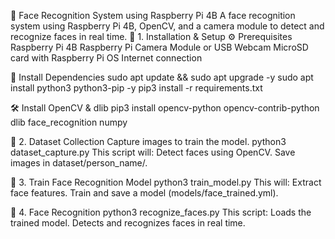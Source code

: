 🚀 Face Recognition System using Raspberry Pi 4B
A face recognition system using Raspberry Pi 4B, OpenCV, and a camera module to detect and recognize faces in real time.
📝 1. Installation & Setup
⚙️ Prerequisites
Raspberry Pi 4B
Raspberry Pi Camera Module or USB Webcam
MicroSD card with Raspberry Pi OS
Internet connection

🔧 Install Dependencies
sudo apt update && sudo apt upgrade -y
sudo apt install python3 python3-pip -y
pip3 install -r requirements.txt

🛠️ Install OpenCV & dlib
pip3 install opencv-python opencv-contrib-python dlib face_recognition numpy

🎥 2. Dataset Collection
Capture images to train the model.
python3 dataset_capture.py
This script will:
Detect faces using OpenCV.
Save images in dataset/person_name/.

🧠 3. Train Face Recognition Model
python3 train_model.py
This will:
Extract face features.
Train and save a model (models/face_trained.yml).

🤖 4. Face Recognition
python3 recognize_faces.py
This script:
Loads the trained model.
Detects and recognizes faces in real time.
